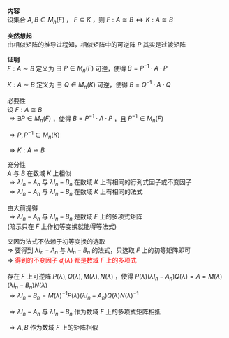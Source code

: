 **内容**  
设集合 $A,B\in M_n(F)$ ， $F\subseteq K$ ，则 $F:A  
\cong B\Leftrightarrow K: A\cong B$   
  
**突然想起**  
由相似矩阵的推导过程知，相似矩阵中的可逆阵 $P$ 其实是过渡矩阵  
  
**证明**  
 $F:A\sim B$ 定义为 $\exists\ P\in M_n(F)$ 可逆，使得 $B=P^{-1}\cdot A\cdot P$   
  
 $K:A\sim B$ 定义为 $\exists\ Q\in M_n(K)$ 可逆，使得 $B=Q^{-1}\cdot A\cdot Q$   
  
必要性  
设 $F:A\cong B$   
 $\Rightarrow\exists P\in M_n(F)$ ，使得 $B=P^{-1}\cdot A\cdot P$ ，且 $P^{-1}\in M_n(F)$   
  
 $\Rightarrow P,P^{-1}\in M_n(K)$   
  
 $\Rightarrow K:A\cong B$   
  
充分性  
 $A$ 与 $B$ 在数域 $K$ 上相似  
 $\Rightarrow\lambda I_n-A_n$ 与 $\lambda I_n-B_n$ 在数域 $K$ 上有相同的行列式因子或不变因子  
 $\Rightarrow\lambda I_n-A_n$ 与 $\lambda I_n-B_n$ 在数域 $K$ 上有相同的法式  
  
由大前提得  
 $\Rightarrow\lambda I_n-A_n$ 与 $\lambda I_n-B_n$ 是数域 $F$ 上的多项式矩阵  
(暗示只在 $F$ 上作初等变换就能得等法式)  
  
又因为法式不依赖于初等变换的选取  
 $\Rightarrow$ 要得到 $\lambda I_n-A_n$ 与 $\lambda I_n-B_n$ 的法式，只选取 $F$ 上的初等矩阵即可  
 $\Rightarrow$ <font color=red>得到的不变因子 $d_i(\lambda)$ 都是数域 $F$ 上的多项式</font>  
  
存在 $F$ 上可逆阵 $P(\lambda),Q(\lambda),M(\lambda),N(\lambda)$ ，使得 $P(\lambda)(\lambda I_n-A_n)Q(\lambda)=  
\Lambda=M(\lambda)(\lambda I_n-B_n)N(\lambda)$   
 $\Rightarrow\lambda I_n-B_n=M(\lambda)^{-1}  
P(\lambda)(\lambda I_n-A_n)Q(\lambda)  
N(\lambda)^{-1}$   
  
 $\Rightarrow\lambda I_n-A_n$ 与 $\lambda I_n-B_n$ 作为数域 $F$ 上的多项式矩阵相抵  
  
 $\Rightarrow A,B$ 作为数域 $F$ 上的矩阵相似  
